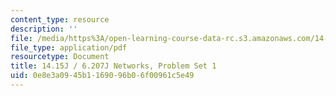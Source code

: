 ```yaml
---
content_type: resource
description: ''
file: /media/https%3A/open-learning-course-data-rc.s3.amazonaws.com/14-15j-networks-spring-2018/0e8e3a0945b1169096b06f00961c5e49_MIT14_15JS18_ps1.pdf
file_type: application/pdf
resourcetype: Document
title: 14.15J / 6.207J Networks, Problem Set 1
uid: 0e8e3a09-45b1-1690-96b0-6f00961c5e49
---
```

